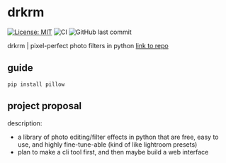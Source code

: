 # drkrm

[![License: MIT](https://img.shields.io/badge/license-MIT-green.svg)](https://github.com/ursulaott/COMS4995/blob/master/LICENSE) ![CI](https://github.com/ursulaott/drkrm/workflows/CI/badge.svg) ![GitHub last commit](https://img.shields.io/github/last-commit/ursulaott/drkrm)

drkrm | pixel-perfect photo filters in python [link to repo](https://github.com/ursulaott/COMS4995)

## guide 

`pip install pillow`


## project proposal

description: 
- a library of photo editing/filter effects in python that are free, easy to use, and highly fine-tune-able (kind of like lightroom presets)
- plan to make a cli tool first, and then maybe build a web interface
